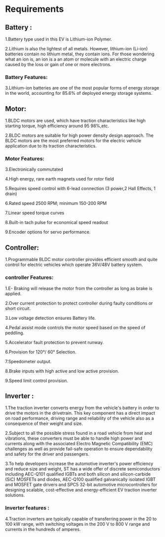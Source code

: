 
# Requirements

## Battery :
1.Battery type used in this EV is Lithium-ion Polymer. 

2.Lithium is also the lightest of all metals. However, lithium-ion (Li-ion) batteries contain no lithium metal, they contain ions. For those wondering what an ion is, an ion is a an atom or molecule with an electric charge caused by the loss or gain of one or more electrons.

### Battery Features:

3.Lithium-ion batteries are one of the most popular forms of energy storage in the world, accounting for 85.6% of deployed energy storage systems.
## Motor:

1.BLDC motors are used, which have traction characteristics like high starting torque, high efficiency around 95 98%,etc.

2.BLDC motors are suitable for high power density design approach. The BLDC motors are the most preferred motors for the electric vehicle application due to its traction characteristics.

### Motor Features:
3.Electronically commutated

4.High energy, rare earth magnets used for rotor field

5.Requires speed control with 6-lead connection (3 power,2 Hall Effects, 1 drain)

6.Rated speed 2500 RPM; minimum 150-200 RPM

7.Linear speed torque curves

8.Built-in tach pulse for economical speed readout

9.Encoder options for servo performance.

## Controller:
1.Programmable BLDC motor controller provides efficient smooth and quite control for electric vehicles which operate 36V/48V battery system.

### controller Features:
1.E- Braking will release the motor from the controller as long as brake is applied.

2.Over current protection to protect controller during faulty conditions or short circuit.

3.Low voltage detection ensures Battery life.

4.Pedal assist mode controls the motor speed based on the speed of peddling.

5.Accelerator fault protection to prevent runway.

6.Provision for 120°/ 60° Selection.

7.Speedometer output.

8.Brake inputs with high active and low active provision.

9.Speed limit control provision.
## Inverter :
1.The traction inverter converts energy from the vehicle's battery in order to drive the motors in the drivetrain. This key component has a direct impact on road performance, driving range and reliability of the vehicle also as a consequence of their weight and size.

2.Subject to all the possible stress found in a road vehicle from heat and vibrations, these converters must be able to handle high power and currents along with the associated Electro Magnetic Compatibility (EMC) challenges as well as provide fail-safe operation to ensure dependability and safety for the driver and passengers. 

3.To help developers increase the automotive inverter's power efficiency and reduce size and weight, ST has a wide offer of discrete semiconductors including AEC-Q101 qualified IGBTs and both silicon and silicon-carbide (SiC) MOSFETs and diodes, AEC-Q100 qualified galvanically isolated IGBT and MOSFET gate drivers and SPC5 32-bit automotive microcontrollers for designing scalable, cost-effective and energy-efficient EV traction inverter solutions.

### Inverter features :
4.Traction inverters are typically capable of transferring power in the 20 to 100 kW range, with switching voltages in the 200 V to 800 V range and currents in the hundreds of amperes.
